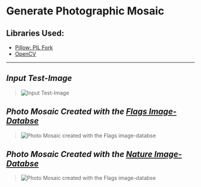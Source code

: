 # Generate Photographic Mosaic

## Libraries Used:
- [Pillow: PIL Fork](https://pillow.readthedocs.io/en/stable/)
- [OpenCV](https://docs.opencv.org/4.x/)

---
## _Input Test-Image_
> ![Input Test-Image](https://github.com/poushalimukherjee/photomosaic/blob/main/test_images/test_image_3.jpg)

## _Photo Mosaic Created with the [Flags Image-Databse](https://github.com/poushalimukherjee/photomosaic/tree/main/imagebase-flags-w2560-h1706-jpeg)_
> ![Photo Mosaic created with the Flags image-databse](https://github.com/poushalimukherjee/photomosaic/blob/main/test_images_output/img_15.jpg)

## _Photo Mosaic Created with the [Nature Image-Databse](https://github.com/poushalimukherjee/photomosaic/tree/main/imagebase-nature-jpeg)_
> ![Photo Mosaic created with the Flags image-databse](https://github.com/poushalimukherjee/photomosaic/blob/main/test_images_output/img_14.jpg)
